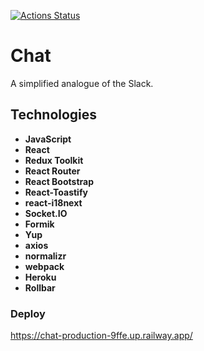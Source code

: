 [![Actions Status](https://github.com/Bonamente/frontend-project-lvl4/workflows/hexlet-check/badge.svg)](https://github.com/Bonamente/frontend-project-lvl4/actions)

# Chat
 A simplified analogue of the Slack.
 
## Technologies
- **JavaScript**
- **React**
- **Redux Toolkit**
- **React Router**
- **React Bootstrap**
- **React-Toastify**
- **react-i18next**
- **Socket.IО** 
- **Formik**
- **Yup**
- **axios**
- **normalizr**
- **webpack**
- **Heroku**
- **Rollbar**

### Deploy
https://chat-production-9ffe.up.railway.app/
